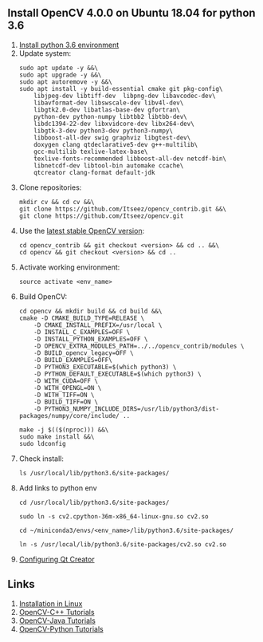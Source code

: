 ## Install OpenCV 4.0.0 on Ubuntu 18.04 for python 3.6
1. [Install python 3.6 environment](python_environment.md)
1. Update system:
    ```
    sudo apt update -y &&\
    sudo apt upgrade -y &&\
    sudo apt autoremove -y &&\
    sudo apt install -y build-essential cmake git pkg-config\
        libjpeg-dev libtiff-dev  libpng-dev libavcodec-dev\
        libavformat-dev libswscale-dev libv4l-dev\
        libgtk2.0-dev libatlas-base-dev gfortran\
        python-dev python-numpy libtbb2 libtbb-dev\
        libdc1394-22-dev libxvidcore-dev libx264-dev\
        libgtk-3-dev python3-dev python3-numpy\
        libboost-all-dev swig graphviz libgtest-dev\
        doxygen clang qtdeclarative5-dev g++-multilib\
        gcc-multilib texlive-latex-base\
        texlive-fonts-recommended libboost-all-dev netcdf-bin\
        libnetcdf-dev libtool-bin automake ccache\
        qtcreator clang-format default-jdk
    ```
1. Clone repositories:
    ```
    mkdir cv && cd cv &&\
    git clone https://github.com/Itseez/opencv_contrib.git &&\
    git clone https://github.com/Itseez/opencv.git
    ```
1. Use the [latest stable OpenCV version](https://opencv.org/releases.html):
    ```
    cd opencv_contrib && git checkout <version> && cd .. &&\
    cd opencv && git checkout <version> && cd ..
    ```
1. Activate working environment:
    ```
    source activate <env_name>
    ```
1. Build OpenCV:
    ```
    cd opencv && mkdir build && cd build &&\
    cmake -D CMAKE_BUILD_TYPE=RELEASE \
        -D CMAKE_INSTALL_PREFIX=/usr/local \
        -D INSTALL_C_EXAMPLES=OFF \
        -D INSTALL_PYTHON_EXAMPLES=OFF \
        -D OPENCV_EXTRA_MODULES_PATH=../../opencv_contrib/modules \
        -D BUILD_opencv_legacy=OFF \
        -D BUILD_EXAMPLES=OFF\
        -D PYTHON3_EXECUTABLE=$(which python3) \
        -D PYTHON_DEFAULT_EXECUTABLE=$(which python3) \
        -D WITH_CUDA=OFF \
        -D WITH_OPENGL=ON \
        -D WITH_TIFF=ON \
        -D BUILD_TIFF=ON \
        -D PYTHON3_NUMPY_INCLUDE_DIRS=/usr/lib/python3/dist-packages/numpy/core/include/ ..
    ```
    ```
    make -j $(($(nproc))) &&\
    sudo make install &&\
    sudo ldconfig
    ```
1. Check install:
    ```
    ls /usr/local/lib/python3.6/site-packages/
    ```
1. Add links to python env
    ```
    cd /usr/local/lib/python3.6/site-packages/
    ```
    ```
    sudo ln -s cv2.cpython-36m-x86_64-linux-gnu.so cv2.so
    ```
    ```
    cd ~/miniconda3/envs/<env_name>/lib/python3.6/site-packages/
    ```
    ```
    ln -s /usr/local/lib/python3.6/site-packages/cv2.so cv2.so
    ```
1. [Configuring Qt Creator](https://github.com/SpaceV2/Notes/blob/master/qtcreator.md)

## Links
1. [Installation in Linux](https://docs.opencv.org/3.1.0/d7/d9f/tutorial_linux_install.html)
2. [OpenCV-C++ Tutorials](https://docs.opencv.org/2.4/doc/tutorials/tutorials.html)
3. [OpenCV-Java Tutorials](http://opencv-java-tutorials.readthedocs.io/en/latest/)
4. [OpenCV-Python Tutorials](https://opencv-python-tutroals.readthedocs.io/en/latest/index.html)
